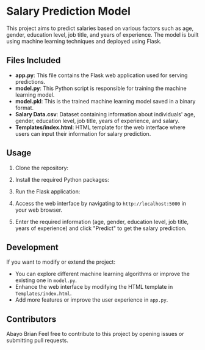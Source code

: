 # Salary Prediction Model

This project aims to predict salaries based on various factors such as age, gender, education level, job title, and years of experience. The model is built using machine learning techniques and deployed using Flask.

## Files Included

- **app.py**: This file contains the Flask web application used for serving predictions.
- **model.py**: This Python script is responsible for training the machine learning model.
- **model.pkl**: This is the trained machine learning model saved in a binary format.
- **Salary Data.csv**: Dataset containing information about individuals' age, gender, education level, job title, years of experience, and salary.
- **Templates/index.html**: HTML template for the web interface where users can input their information for salary prediction.

## Usage

1. Clone the repository:

2. Install the required Python packages:

3. Run the Flask application:

4. Access the web interface by navigating to `http://localhost:5000` in your web browser.

5. Enter the required information (age, gender, education level, job title, years of experience) and click "Predict" to get the salary prediction.

## Development

If you want to modify or extend the project:
- You can explore different machine learning algorithms or improve the existing one in `model.py`.
- Enhance the web interface by modifying the HTML template in `Templates/index.html`.
- Add more features or improve the user experience in `app.py`.

## Contributors

Abayo Brian
Feel free to contribute to this project by opening issues or submitting pull requests.
